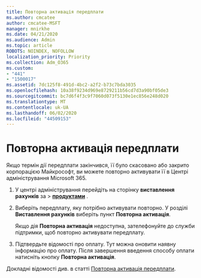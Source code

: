 ```yaml
---
title: Повторна активація передплати
ms.author: cmcatee
author: cmcatee-MSFT
manager: mnirkhe
ms.date: 04/21/2020
ms.audience: Admin
ms.topic: article
ROBOTS: NOINDEX, NOFOLLOW
localization_priority: Priority
ms.collection: Adm_O365
ms.custom:
- "441"
- "1500017"
ms.assetid: 7dc125f8-491d-4bc2-a2f2-b73c7bda3035
ms.openlocfilehash: 10a38f9234d969e8729211b56cd7d3a90bf05de3
ms.sourcegitcommit: bc7d6f4f3c9f7060d073f5130e1ec856e248d020
ms.translationtype: MT
ms.contentlocale: uk-UA
ms.lasthandoff: 06/02/2020
ms.locfileid: "44509153"
---
```

# <a name="how-to-reactivate-a-subscription"></a>Повторна активація передплати

Якщо термін дії передплати закінчився, її було скасовано або закрито корпорацією Майкрософт, ви можете повторно активувати її в Центрі адміністрування Microsoft 365.
  
1. У центрі адміністрування перейдіть на сторінку **виставлення рахунків** за \> **[продуктами](https://go.microsoft.com/fwlink/p/?linkid=842054)** .

2. Виберіть передплату, яку потрібно активувати повторно. У розділі **Виставлення рахунків** виберіть пункт **Повторна активація**.

    Якщо дія **Повторна активація** недоступна, зателефонуйте до служби підтримки, щоб повторно активувати передплату.

3. Підтвердьте відомості про оплату. Тут можна оновити наявну інформацію про оплату. Після завершення введення способу оплати натисніть кнопку **Повторна активація**.

Докладні відомості див. в статті [Повторна активація передплати](https://docs.microsoft.com/microsoft-365/commerce/subscriptions/reactivate-your-subscription).